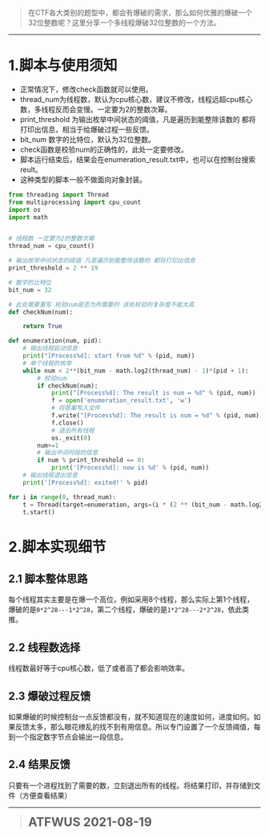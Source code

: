 > 在CTF各大类别的题型中，都会有爆破的需求，那么如何优雅的爆破一个32位整数呢？这里分享一个多线程爆破32位整数的一个方法。

---

# 1.脚本与使用须知
- 正常情况下，修改check函数就可以使用。
- thread_num为线程数，默认为cpu核心数，建议不修改，线程远超cpu核心数，多线程反而会变慢。一定要为2的整数次幂。
- print_threshold 为输出枚举中间状态的阈值，凡是遍历到能整除该数的 都将打印出信息，相当于给爆破过程一些反馈。
- bit_num 数字的比特位，默认为32位整数。
- check函数是校验num的正确性的，此处一定要修改。
- 脚本运行结束后，结果会在enumeration_result.txt中，也可以在控制台搜索reult。
- 这种类型的脚本一般不做面向对象封装。

```python
from threading import Thread
from multiprocessing import cpu_count
import os
import math


# 线程数 一定要为2的整数次幂
thread_num = cpu_count()

# 输出枚举中间状态的阈值 凡是遍历到能整除该数的 都将打印出信息
print_threshold = 2 ** 19

# 数字的比特位
bit_num = 32

# 此处需要重写 校验num是否为所需要的 该处校验的复杂度不能太高
def checkNum(num):

    return True

def enumeration(num, pid):
    # 输出线程启动信息
    print("[Process%d]: start from %d" % (pid, num))
    # 单个线程的枚举
    while num < 2**(bit_num - math.log2(thread_num) - 1)*(pid + 1):
        # 校验num
        if checkNum(num):
            print("[Process%d]: The result is num = %d" % (pid, num))
            f = open('enumeration_result.txt', 'w')
            # 将答案写入文件
            f.write("[Process%d]: The result is num = %d" % (pid, num))
            f.close()
            # 退出所有线程
            os._exit(0)
        num+=1
        # 输出中间时段的信息
        if num % print_threshold == 0:
            print('[Process%d]: now is %d' % (pid, num))
    # 输出线程退出信息
    print('[Process%d]: exited!' % pid)

for i in range(0, thread_num):
    t = Thread(target=enumeration, args=(i * (2 ** (bit_num - math.log2(thread_num) - 1)), i))
    t.start()

```

# 2.脚本实现细节
## 2.1 脚本整体思路
每个线程其实主要是在爆一个高位，例如采用8个线程，那么实际上第1个线程，爆破的是`0*2^28---1*2^28`，第二个线程，爆破的是`1*2^28---2*2^28`，依此类推。

## 2.2 线程数选择
线程数最好等于cpu核心数，低了或者高了都会影响效率。
## 2.3 爆破过程反馈
如果爆破的时候控制台一点反馈都没有，就不知道现在的速度如何，进度如何。如果反馈太多，那么眼花缭乱的找不到有用信息。所以专门设置了一个反馈阈值，每到一个指定数字节点会输出一段信息。
## 2.4 结果反馈
只要有一个进程找到了需要的数，立刻退出所有的线程。将结果打印，并存储到文件（方便查看结果）

---

>**<font size=5>ATFWUS 2021-08-19**
